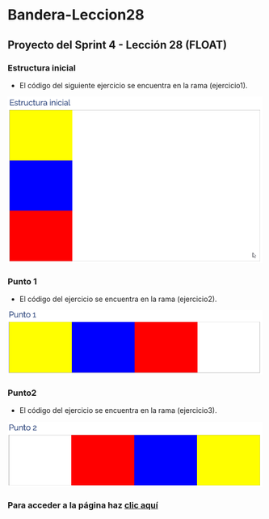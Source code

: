 # Bandera-Leccion28
## Proyecto del Sprint 4 - Lección 28 (FLOAT)
### Estructura inicial
 - El código del siguiente ejercicio se encuentra en la rama (ejercicio1).

![Alt text](/assets/images/ejercicio1.png?raw=true)

### Punto 1
 - El código del ejercicio se encuentra en la rama (ejercicio2).
 
![Alt text](/assets/images/ejercicio2.png?raw=true)

### Punto2
 - El código del ejercicio se encuentra en la rama (ejercicio3).
 
 ![Alt text](/assets/images/ejercicio3.png?raw=true)
### Para acceder a la página haz [clic aquí](https://lesashley.github.io/ProyectoX/) 
